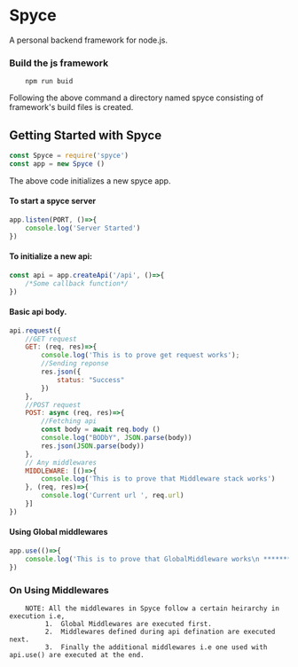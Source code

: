 # Spyce
A personal backend framework for node.js. 
 
### Build the js framework 
``` Shell     
    npm run buid
```
Following the above command a directory named spyce consisting of framework's build files is created.

## Getting Started with Spyce

``` Javascript
const Spyce = require('spyce')
const app = new Spyce ()
```
The above code initializes a new spyce app.

#### To start a spyce server

``` Javascript 
app.listen(PORT, ()=>{
    console.log('Server Started')
})

```

#### To initialize a new api:
``` Javascript
const api = app.createApi('/api', ()=>{
    /*Some callback function*/
})

```

#### Basic api body.
``` Javascript
api.request({
    //GET request
    GET: (req, res)=>{
        console.log('This is to prove get request works');
        //Sending reponse
        res.json({
            status: "Success"
        })
    },
    //POST request
    POST: async (req, res)=>{
        //Fetching api
        const body = await req.body ()
        console.log("BODbY", JSON.parse(body))
        res.json(JSON.parse(body))
    },
    // Any middlewares 
    MIDDLEWARE: [()=>{
        console.log('This is to prove that Middleware stack works')
    }, (req, res)=>{
        console.log('Current url ', req.url)
    }]
})
```
#### Using Global middlewares

``` Javascript
app.use(()=>{
    console.log('This is to prove that GlobalMiddleware works\n ************************************\n')
})
```

### On Using Middlewares

        NOTE: All the middlewares in Spyce follow a certain heirarchy in execution i.e, 
             1.  Global Middlewares are executed first. 
             2.  Middlewares defined during api defination are executed next. 
             3.  Finally the additional middlewares i.e one used with api.use() are executed at the end.






